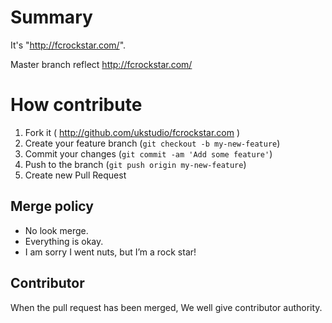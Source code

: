 # Summary

It's "http://fcrockstar.com/".

Master branch reflect http://fcrockstar.com/


# How contribute

1. Fork it ( http://github.com/ukstudio/fcrockstar.com )
2. Create your feature branch (`git checkout -b my-new-feature`)
3. Commit your changes (`git commit -am 'Add some feature'`)
4. Push to the branch (`git push origin my-new-feature`)
5. Create new Pull Request

## Merge policy

* No look merge.
* Everything is okay.
* I am sorry I went nuts, but I’m a rock star!

## Contributor

When the pull request has been merged, We well give contributor authority.
